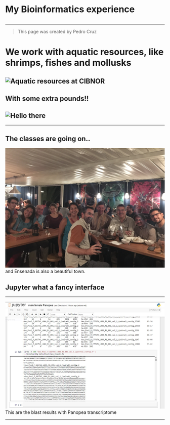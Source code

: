 # My Bioinformatics experience
## 


----------

> This page was created by Pedro Cruz 

# We work with aquatic resources, like shrimps, fishes and mollusks  #
![Aquatic resources at CIBNOR](http://www.cibnor.mx/images/stories/investigacion/pa/acuacultura.jpg)
----------

## With some extra pounds!! ##
![Hello there](http://intranet.cibnor.mx/personal/retratos/pcruz.jpg)
---

----------

## The classes are going on.. ##
![Teacher in action](IMG_8111.JPG)
and Ensenada is also a beautiful town.
## Jupyter what a fancy interface  ##
---
![Some results in Jupyter](jupiter.JPG) This are the blast results with Panopea transcriptome

---


